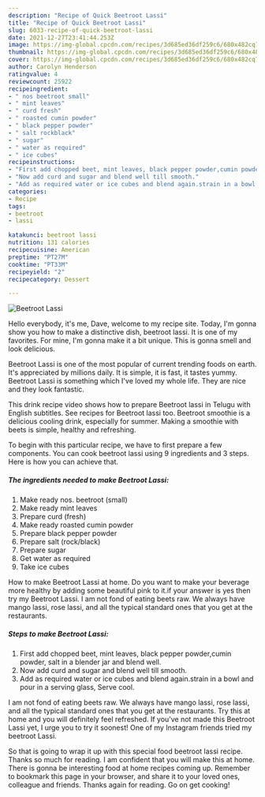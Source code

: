 ```yaml
---
description: "Recipe of Quick Beetroot Lassi"
title: "Recipe of Quick Beetroot Lassi"
slug: 6033-recipe-of-quick-beetroot-lassi
date: 2021-12-27T23:41:44.253Z
image: https://img-global.cpcdn.com/recipes/3d685ed36df259c6/680x482cq70/beetroot-lassi-recipe-main-photo.jpg
thumbnail: https://img-global.cpcdn.com/recipes/3d685ed36df259c6/680x482cq70/beetroot-lassi-recipe-main-photo.jpg
cover: https://img-global.cpcdn.com/recipes/3d685ed36df259c6/680x482cq70/beetroot-lassi-recipe-main-photo.jpg
author: Carolyn Henderson
ratingvalue: 4
reviewcount: 25922
recipeingredient:
- " nos beetroot small"
- " mint leaves"
- " curd fresh"
- " roasted cumin powder"
- " black pepper powder"
- " salt rockblack"
- " sugar"
- " water as required"
- " ice cubes"
recipeinstructions:
- "First add chopped beet, mint leaves, black pepper powder,cumin powder, salt in a blender jar and blend well."
- "Now add curd and sugar and blend well till smooth."
- "Add as required water or ice cubes and blend again.strain in a bowl and pour in a serving glass, Serve cool."
categories:
- Recipe
tags:
- beetroot
- lassi

katakunci: beetroot lassi 
nutrition: 131 calories
recipecuisine: American
preptime: "PT27M"
cooktime: "PT33M"
recipeyield: "2"
recipecategory: Dessert

---
```



![Beetroot Lassi](https://img-global.cpcdn.com/recipes/3d685ed36df259c6/680x482cq70/beetroot-lassi-recipe-main-photo.jpg)

Hello everybody, it's me, Dave, welcome to my recipe site. Today, I'm gonna show you how to make a distinctive dish, beetroot lassi. It is one of my favorites. For mine, I'm gonna make it a bit unique. This is gonna smell and look delicious.

Beetroot Lassi is one of the most popular of current trending foods on earth. It's appreciated by millions daily. It is simple, it is fast, it tastes yummy. Beetroot Lassi is something which I've loved my whole life. They are nice and they look fantastic.

This drink recipe video shows how to prepare Beetroot lassi in Telugu with English subtitles. See recipes for Beetroot lassi too. Beetroot smoothie is a delicious cooling drink, especially for summer. Making a smoothie with beets is simple, healthy and refreshing.


To begin with this particular recipe, we have to first prepare a few components. You can cook beetroot lassi using 9 ingredients and 3 steps. Here is how you can achieve that.

<!--inarticleads1-->

##### The ingredients needed to make Beetroot Lassi:

1. Make ready  nos. beetroot (small)
1. Make ready  mint leaves
1. Prepare  curd (fresh)
1. Make ready  roasted cumin powder
1. Prepare  black pepper powder
1. Prepare  salt (rock/black)
1. Prepare  sugar
1. Get  water as required
1. Take  ice cubes


How to make Beetroot Lassi at home. Do you want to make your beverage more healthy by adding some beautiful pink to it.if your answer is yes then try my Beetroot Lassi. I am not fond of eating beets raw. We always have mango lassi, rose lassi, and all the typical standard ones that you get at the restaurants. 

<!--inarticleads2-->

##### Steps to make Beetroot Lassi:

1. First add chopped beet, mint leaves, black pepper powder,cumin powder, salt in a blender jar and blend well.
1. Now add curd and sugar and blend well till smooth.
1. Add as required water or ice cubes and blend again.strain in a bowl and pour in a serving glass, Serve cool.


I am not fond of eating beets raw. We always have mango lassi, rose lassi, and all the typical standard ones that you get at the restaurants. Try this at home and you will definitely feel refreshed. If you&#39;ve not made this Beetroot Lassi yet, I urge you to try it soonest! One of my Instagram friends tried my beetroot Lassi. 

So that is going to wrap it up with this special food beetroot lassi recipe. Thanks so much for reading. I am confident that you will make this at home. There is gonna be interesting food at home recipes coming up. Remember to bookmark this page in your browser, and share it to your loved ones, colleague and friends. Thanks again for reading. Go on get cooking!

